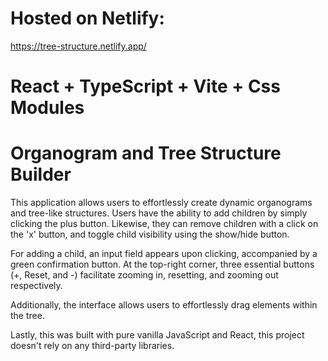 # Hosted on Netlify:

https://tree-structure.netlify.app/

# React + TypeScript + Vite + Css Modules

# Organogram and Tree Structure Builder

This application allows users to effortlessly create dynamic organograms and tree-like structures. Users have the ability to add children by simply clicking the plus button. Likewise, they can remove children with a click on the 'x' button, and toggle child visibility using the show/hide button.

For adding a child, an input field appears upon clicking, accompanied by a green confirmation button. At the top-right corner, three essential buttons (+, Reset, and -) facilitate zooming in, resetting, and zooming out respectively.

Additionally, the interface allows users to effortlessly drag elements within the tree.

Lastly, this was built with pure vanilla JavaScript and React, this project doesn't rely on any third-party libraries.
